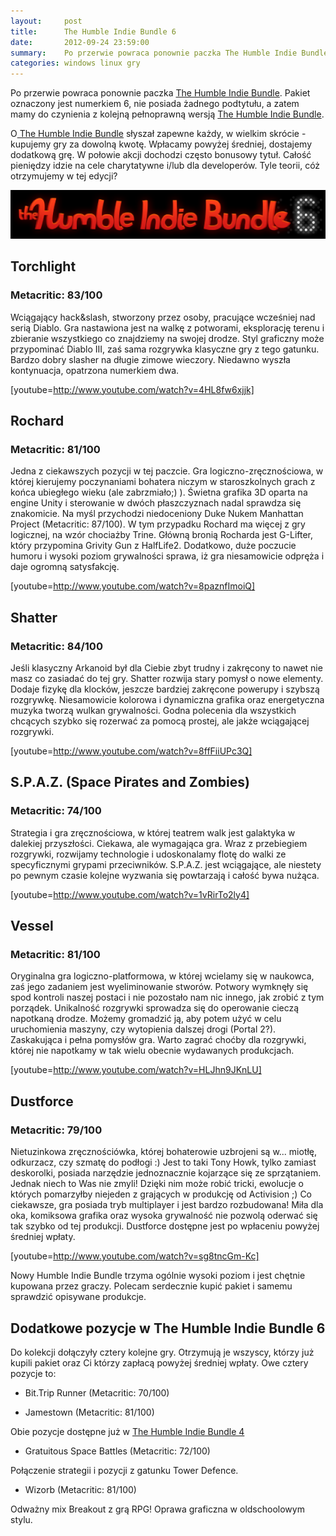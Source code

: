 ```yaml
---
layout:     post
title:      The Humble Indie Bundle 6
date:       2012-09-24 23:59:00
summary:    Po przerwie powraca ponownie paczka The Humble Indie Bundle. Pakiet oznaczony jest numerkiem 6, nie posiada żadnego podtytułu, a zatem mamy do czynienia z kolejną pełnoprawną wersją The Humble Indie Bundle.O The Humble Indie Bundle słyszał zapewne każdy, w wielkim skrócie - kupujemy gry za dowolną k...
categories: windows linux gry
---
```




Po przerwie powraca ponownie paczka [The Humble Indie Bundle](http://www.humblebundle.com/). Pakiet oznaczony jest numerkiem 6, nie posiada żadnego podtytułu, a zatem mamy do czynienia z kolejną pełnoprawną wersją [The Humble Indie Bundle](http://www.humblebundle.com/).

O[ The Humble Indie Bundle](http://www.humblebundle.com/) słyszał zapewne każdy, w wielkim skrócie - kupujemy gry za dowolną kwotę. Wpłacamy powyżej średniej, dostajemy dodatkową grę. W połowie akcji dochodzi często bonusowy tytuł. Całość pieniędzy idzie na cele charytatywne i/lub dla developerów. Tyle teorii, cóż otrzymujemy w tej edycji?



![desk](https://raw.githubusercontent.com/djfoxer/djfoxer.github.io/master/_img/2012-9-24-_122_/g_-_608x405_-_-_36371x20120925085603_0.png)





## Torchlight




### Metacritic: 83/100


Wciągający hack&amp;slash, stworzony przez osoby, pracujące wcześniej nad serią Diablo. Gra nastawiona jest na walkę z potworami, eksplorację terenu i zbieranie wszystkiego co znajdziemy na swojej drodze. Styl graficzny może przypominać Diablo III, zaś sama rozgrywka klasyczne gry z tego gatunku. Bardzo dobry slasher na długie zimowe wieczory. Niedawno wyszła kontynuacja, opatrzona numerkiem dwa. 


[youtube=http://www.youtube.com/watch?v=4HL8fw6xjjk]



## Rochard




### Metacritic: 81/100



Jedna z ciekawszych pozycji w tej paczcie. Gra logiczno-zręcznościowa, w której kierujemy poczynaniami bohatera niczym w staroszkolnych grach z końca ubiegłego wieku (ale zabrzmiało;) ). Świetna grafika 3D oparta na engine Unity i sterowanie w dwóch płaszczyznach nadal sprawdza się znakomicie. Na myśl przychodzi niedoceniony Duke Nukem Manhattan Project (Metacritic: 87/100). W tym przypadku Rochard ma więcej z gry logicznej, na wzór chociażby Trine. Główną bronią Rocharda jest G-Lifter, który przypomina Grivity Gun z HalfLife2. Dodatkowo, duże poczucie humoru i wysoki poziom grywalności sprawa, iż gra niesamowicie odpręża i daje ogromną satysfakcję. 

[youtube=http://www.youtube.com/watch?v=8paznfImoiQ]




## Shatter




### Metacritic: 84/100


Jeśli klasyczny Arkanoid był dla Ciebie zbyt trudny i zakręcony to nawet nie masz co zasiadać do tej gry. Shatter rozwija stary pomysł o nowe elementy. Dodaje fizykę dla klocków, jeszcze bardziej zakręcone powerupy i szybszą rozgrywkę. Niesamowicie kolorowa i dynamiczna grafika  oraz energetyczna muzyka tworzą wulkan grywalności. Godna polecenia dla wszystkich chcących szybko się rozerwać za pomocą prostej, ale jakże wciągającej rozgrywki. 

[youtube=http://www.youtube.com/watch?v=8ffFiiUPc3Q]




## S.P.A.Z. (Space Pirates and Zombies)




### Metacritic: 74/100


Strategia i gra zręcznościowa, w której teatrem walk jest galaktyka w dalekiej przyszłości. Ciekawa, ale wymagająca gra. Wraz z przebiegiem rozgrywki, rozwijamy technologie i udoskonalamy flotę do walki ze specyficznymi grypami przeciwników. S.P.A.Z. jest wciągające, ale niestety po pewnym czasie kolejne wyzwania się powtarzają i całość bywa nużąca.

[youtube=http://www.youtube.com/watch?v=1vRirTo2ly4]



## Vessel




### Metacritic: 81/100



Oryginalna gra logiczno-platformowa, w której wcielamy się w naukowca, zaś jego zadaniem jest wyeliminowanie stworów. Potwory wymknęły się spod kontroli naszej postaci i nie pozostało nam nic innego, jak zrobić z tym porządek. Unikalność rozgrywki sprowadza się do operowanie cieczą napotkaną drodze. Możemy gromadzić ją, aby potem użyć w celu uruchomienia maszyny, czy wytopienia dalszej drogi (Portal 2?). Zaskakująca i pełna pomysłów gra. Warto zagrać choćby dla rozgrywki, której nie napotkamy w tak wielu obecnie wydawanych produkcjach. 

[youtube=http://www.youtube.com/watch?v=HLJhn9JKnLU]




## Dustforce




### Metacritic: 79/100



Nietuzinkowa zręcznościówka, której bohaterowie uzbrojeni są w... miotłę, odkurzacz, czy szmatę do podłogi :) Jest to taki Tony Howk, tylko zamiast deskorolki, posiada narzędzie jednoznacznie kojarzące się ze sprzątaniem. Jednak niech to Was nie zmyli! Dzięki nim może robić tricki, ewolucje o których pomarzyłby niejeden z grających w produkcję od Activision ;) Co ciekawsze, gra posiada tryb multiplayer i jest bardzo rozbudowana! Miła dla oka, komiksowa grafika oraz wysoka grywalność nie pozwolą oderwać się tak szybko od tej produkcji. Dustforce dostępne jest po wpłaceniu powyżej średniej wpłaty.

[youtube=http://www.youtube.com/watch?v=sg8tncGm-Kc]


Nowy Humble Indie Bundle trzyma ogólnie wysoki poziom i jest chętnie kupowana przez graczy. Polecam serdecznie kupić pakiet i samemu sprawdzić opisywane produkcje.



## Dodatkowe pozycje w The Humble Indie Bundle 6



Do kolekcji dołączyły cztery kolejne gry. Otrzymują je wszyscy, którzy już kupili pakiet oraz Ci którzy zapłacą powyżej średniej wpłaty. Owe cztery pozycje to:



  * Bit.Trip Runner (Metacritic: 70/100)



  * Jamestown (Metacritic: 81/100)
 

Obie pozycje dostępne już w [The Humble Indie Bundle 4](http://www.dobreprogramy.pl/djfoxer/The-Humble-Indie-Bundle--gwiazdka-juz-dzis,29333.html)


  * Gratuitous Space Battles (Metacritic: 72/100)
 
Połączenie strategii i pozycji z gatunku Tower Defence.


  * Wizorb (Metacritic: 81/100)
 
Odważny mix Breakout z grą RPG! Oprawa graficzna w oldschoolowym stylu.